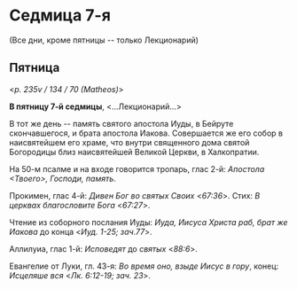 
# Седмица 7-я

(Все дни, кроме пятницы -- только Лекционарий)

## Пятница

<*p. 235v / 134 / 70 (Matheos)*>

**В пятницу 7-й седмицы**, <...Лекционарий...>

В тот же день -- память святого апостола Иуды, в Бейруте скончавшегося, и брата апостола 
Иакова. Совершается же его собор в наисвятейшем его храме, что внутри священного дома святой 
Богородицы близ наисвятейшей Великой Церкви, в Халкопратии.

На 50-м псалме и на входе говорится тропарь, глас 2-й: *Апостола <Твоего>, Господи, память*. 

Прокимен, глас 4-й: *Дивен Бог во святых Своих* <*67:36*>. 
Стих: *В церквах благословите Бога* <*67:27*>.

Чтение из соборного послания Иуды: *Иуда, Иисуса Христа раб, брат же Иакова* до конца 
<*Иуд. 1-25; зач.77*>.

Аллилуиа, глас 1-й: *Исповедят* до *святых* <*88:6*>.

Евангелие от Луки, гл. 43-я: *Во время оно, взыде Иисус в гору*, конец: *Исцеляше вся* 
<*Лк. 6:12-19; зач. 23*>. 
